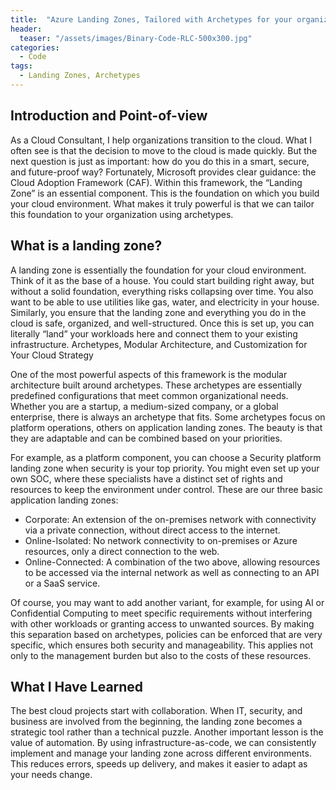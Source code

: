 ```yaml
---
title:  "Azure Landing Zones, Tailored with Archetypes for your organization's needs."
header:
  teaser: "/assets/images/Binary-Code-RLC-500x300.jpg"
categories: 
  - Code
tags:
  - Landing Zones, Archetypes
---
```

## Introduction and Point-of-view
As a Cloud Consultant, I help organizations transition to the cloud. What I often see is that the decision to move to the cloud is made quickly. But the next question is just as important: how do you do this in a smart, secure, and future-proof way?
Fortunately, Microsoft provides clear guidance: the Cloud Adoption Framework (CAF). Within this framework, the “Landing Zone” is an essential component. This is the foundation on which you build your cloud environment. What makes it truly powerful is that we can tailor this foundation to your organization using archetypes.

## What is a landing zone?
A landing zone is essentially the foundation for your cloud environment. Think of it as the base of a house. You could start building right away, but without a solid foundation, everything risks collapsing over time. You also want to be able to use utilities like gas, water, and electricity in your house. Similarly, you ensure that the landing zone and everything you do in the cloud is safe, organized, and well-structured. Once this is set up, you can literally “land” your workloads here and connect them to your existing infrastructure.
Archetypes, Modular Architecture, and Customization for Your Cloud Strategy

One of the most powerful aspects of this framework is the modular architecture built around archetypes. These archetypes are essentially predefined configurations that meet common organizational needs. Whether you are a startup, a medium-sized company, or a global enterprise, there is always an archetype that fits.
Some archetypes focus on platform operations, others on application landing zones. The beauty is that they are adaptable and can be combined based on your priorities.

For example, as a platform component, you can choose a Security platform landing zone when security is your top priority. You might even set up your own SOC, where these specialists have a distinct set of rights and resources to keep the environment under control.
These are our three basic application landing zones:

* Corporate: An extension of the on-premises network with connectivity via a private connection, without direct access to the internet.
* Online-Isolated: No network connectivity to on-premises or Azure resources, only a direct connection to the web.
* Online-Connected: A combination of the two above, allowing resources to be accessed via the internal network as well as connecting to an API or a SaaS service.

Of course, you may want to add another variant, for example, for using AI or Confidential Computing to meet specific requirements without interfering with other workloads or granting access to unwanted sources.
By making this separation based on archetypes, policies can be enforced that are very specific, which ensures both security and manageability. This applies not only to the management burden but also to the costs of these resources.

## What I Have Learned
The best cloud projects start with collaboration. When IT, security, and business are involved from the beginning, the landing zone becomes a strategic tool rather than a technical puzzle.
Another important lesson is the value of automation. By using infrastructure-as-code, we can consistently implement and manage your landing zone across different environments. This reduces errors, speeds up delivery, and makes it easier to adapt as your needs change.
